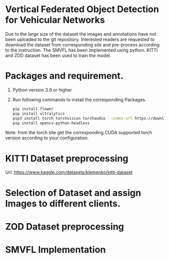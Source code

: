 # Vertical Federated Object Detection for Vehicular Networks
Due to the large size of the dataset the images and annotations have not been uploaded to the git repository. Interested readers are requested to download the dataset from corresponding site and pre-process according to the instruction. The SMVFL has been implemented using python. KITTI and ZOD dataset has been used to train the model. 
# Packages and requirement.
1. Python version 3.9 or higher
2. Run following commands to install the corresponding Packages.

   ```sh  
   pip install flower
   pip install ultralytics
   pip3 install torch torchvision torchaudio --index-url https://download.pytorch.org/whl/cu118
   pip install opencv-python-headless

Note: from the torch site get the corresponding CUDA supported torch version according to your configuration.

# KITTI Dataset preprocessing
Url: https://www.kaggle.com/datasets/klemenko/kitti-dataset

# Selection of Dataset and assign Images to different clients.
# ZOD Dataset preprocessing
# SMVFL Implementation
